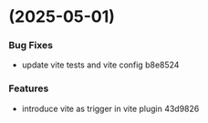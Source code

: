 #  (2025-05-01)


### Bug Fixes

* update vite tests and vite config b8e8524


### Features

* introduce vite as trigger in vite plugin 43d9826



